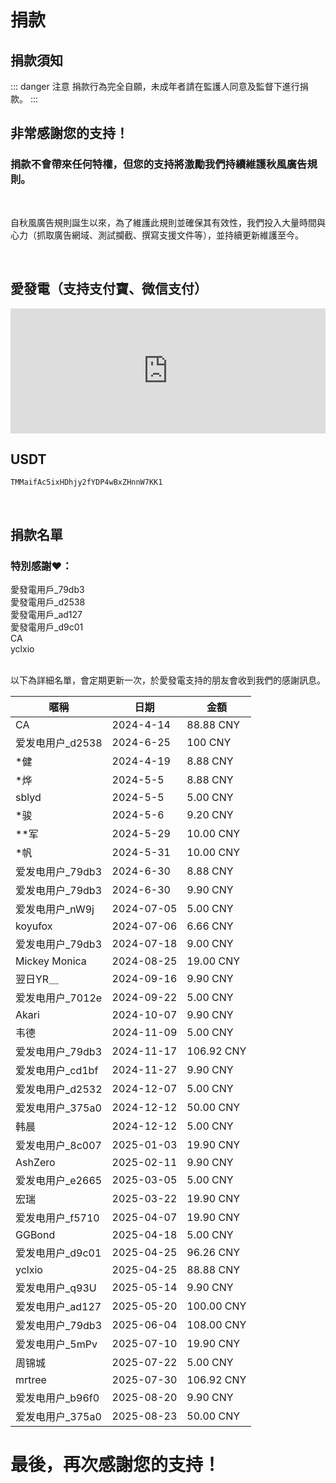 # 捐款

## 捐款須知

::: danger 注意
捐款行為完全自願，未成年者請在監護人同意及監督下進行捐款。
:::

## 非常感謝您的支持！

### 捐款不會帶來任何特權，但您的支持將激勵我們持續維護秋風廣告規則。

<br>

自秋風廣告規則誕生以來，為了維護此規則並確保其有效性，我們投入大量時間與心力（抓取廣告網域、測試攔截、撰寫支援文件等），並持續更新維護至今。

<br>

## 愛發電（支持支付寶、微信支付）

<iframe id="afdian_leaflet_AdsRule" src="https://afdian.com/leaflet?slug=AdsRule" width="100%" scrolling="no" height="200" frameborder="0"></iframe>

## USDT

```USDT-Trc20
TMMaifAc5ixHDhjy2fYDP4wBxZHnnW7KK1  
```

<br>

## 捐款名單

### 特別感謝❤️：<br>

愛發電用戶\_79db3<br>
愛發電用戶\_d2538<br>
愛發電用戶\_ad127<br>
愛發電用戶\_d9c01<br>
CA<br>
yclxio<br> <br>

以下為詳細名單，會定期更新一次，於愛發電支持的朋友會收到我們的感謝訊息。

| 暱稱            | 日期         | 金額         |
|-----------------------|------------|-----------------|
| CA                    | 2024-4-14  | 88.88 CNY       |
| 爱发电用户_d2538       | 2024-6-25  | 100 CNY         |
| *健                   | 2024-4-19  | 8.88 CNY        |
| *烨                   | 2024-5-5   | 8.88 CNY        |
| sblyd                 | 2024-5-5   | 5.00 CNY        | 
| *骏                   | 2024-5-6   | 9.20 CNY        |
| **军                  | 2024-5-29  | 10.00 CNY       |
| *帆                   | 2024-5-31  | 10.00 CNY       |
| 爱发电用户_79db3       | 2024-6-30  | 8.88 CNY        | 
| 爱发电用户_79db3       | 2024-6-30  | 9.90 CNY        | 
| 爱发电用户_nW9j       | 2024-07-05  | 5.00 CNY        |
| koyufox              | 2024-07-06  | 6.66 CNY        |
|爱发电用户_79db3       | 2024-07-18  | 9.00 CNY        | 
|Mickey Monica         | 2024-08-25  | 19.00 CNY       | 
|翌日YR＿               | 2024-09-16  | 9.90 CNY        | 
|爱发电用户_7012e        | 2024-09-22  | 5.00 CNY       | 
|Akari                  | 2024-10-07  | 9.90 CNY       | 
|韦德              | 2024-11-09  | 5.00 CNY| 
|爱发电用户_79db3  | 2024-11-17  | 106.92 CNY| 
|爱发电用户_cd1bf  | 2024-11-27  | 9.90 CNY|
|爱发电用户_d2532  | 2024-12-07  | 5.00 CNY|
|爱发电用户_375a0  | 2024-12-12  | 50.00 CNY|
|韩晨             | 2024-12-12  | 5.00 CNY|
|爱发电用户_8c007  | 2025-01-03  | 19.90 CNY|
|AshZero          | 2025-02-11  | 9.90 CNY|
|爱发电用户_e2665  | 2025-03-05  | 5.00 CNY|
|宏瑞             | 2025-03-22  | 19.90 CNY|
|爱发电用户_f5710 | 2025-04-07  | 19.90 CNY|
|GGBond           | 2025-04-18  |  5.00 CNY|
|爱发电用户_d9c01 |2025-04-25    |96.26 CNY| 
|yclxio           |2025-04-25    |88.88 CNY|
|爱发电用户_q93U  |2025-05-14    |9.90 CNY|
|爱发电用户_ad127 |2025-05-20    |100.00 CNY|
|爱发电用户_79db3 |2025-06-04   |108.00 CNY|
|爱发电用户_5mPv  | 2025-07-10  | 19.90 CNY|
|周锦城           | 2025-07-22  | 5.00 CNY|
|mrtree           | 2025-07-30  | 106.92 CNY|
|爱发电用户_b96f0 | 2025-08-20  | 9.90 CNY|
|爱发电用户_375a0 | 2025-08-23  | 50.00 CNY|

# 最後，再次感謝您的支持！

